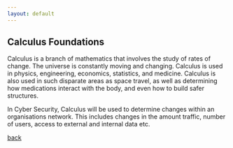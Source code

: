 ```yaml
---
layout: default
---
```


## Calculus Foundations

Calculus is a branch of mathematics that involves the study of rates of change. The universe is constantly moving and changing.  Calculus is used in physics, engineering, economics, statistics, and medicine. Calculus is also used in such disparate areas as space travel, as well as determining how medications interact with the body, and even how to build safer structures. 

In Cyber Security, Calculus will be used to determine changes within an organisations network. This includes changes in the amount traffic, number of users, access to external and internal data etc.

[back](../)
